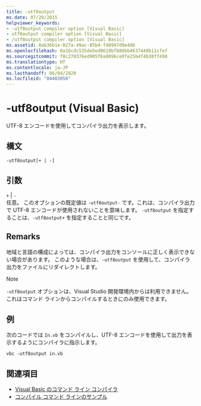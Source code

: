 ```yaml
---
title: -utf8output
ms.date: 07/20/2015
helpviewer_keywords:
- -utf8output compiler option [Visual Basic]
- utf8output compiler option [Visual Basic]
- /utf8output compiler option [Visual Basic]
ms.assetid: 8ab36b1e-027a-49ac-85b4-f48997d9e4d6
ms.openlocfilehash: 0a16cdc535de5ed0619bf080bb4637449b11cfef
ms.sourcegitcommit: f8c270376ed905f6a8896ce0fe25b4f4b38ff498
ms.translationtype: HT
ms.contentlocale: ja-JP
ms.lasthandoff: 06/04/2020
ms.locfileid: "84403058"
---
```

# <a name="-utf8output-visual-basic"></a>-utf8output (Visual Basic)
UTF-8 エンコードを使用してコンパイラ出力を表示します。  
  
## <a name="syntax"></a>構文  
  
```console  
-utf8output[+ | -]  
```  
  
## <a name="arguments"></a>引数  
 `+` &#124; `-`  
 任意。 このオプションの既定値は `-utf8output-` です。これは、コンパイラ出力で UTF-8 エンコードが使用されないことを意味します。 `-utf8output` を指定することは、`-utf8output+` を指定することと同じです。  
  
## <a name="remarks"></a>Remarks  
 地域と言語の構成によっては、コンパイラ出力をコンソールに正しく表示できない場合があります。 このような場合は、`-utf8output` を使用して、コンパイラ出力をファイルにリダイレクトします。  
  
> [!NOTE]
> `-utf8output` オプションは、Visual Studio 開発環境内からは利用できません。これはコマンド ラインからコンパイルするときにのみ使用できます。  
  
## <a name="example"></a>例  
 次のコードでは `In.vb` をコンパイルし、UTF-8 エンコードを使用して出力を表示するようにコンパイラに指示します。  
  
```console  
vbc -utf8output in.vb  
```  
  
## <a name="see-also"></a>関連項目

- [Visual Basic のコマンド ライン コンパイラ](index.md)
- [コンパイル コマンド ラインのサンプル](sample-compilation-command-lines.md)
